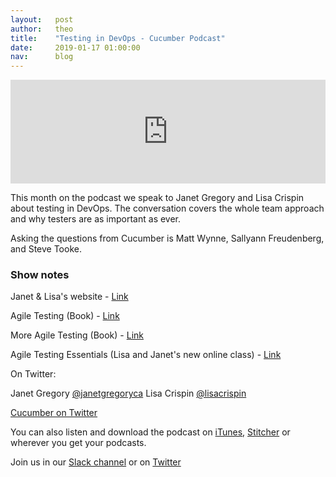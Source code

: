 ```yaml
---
layout:   post
author:   theo
title:    "Testing in DevOps - Cucumber Podcast"
date:     2019-01-17 01:00:00
nav:      blog
---
```

<iframe width="100%" height="166" scrolling="no" frameborder="no" allow="autoplay" src="https://w.soundcloud.com/player/?url=https%3A//api.soundcloud.com/tracks/560429766&color=%23ff5500&auto_play=false&hide_related=false&show_comments=true&show_user=true&show_reposts=false&show_teaser=true"></iframe>

This month on the podcast we speak to Janet Gregory and Lisa Crispin about testing in DevOps. The conversation covers the whole team approach and why testers are as important as ever.

Asking the questions from Cucumber is Matt Wynne, Sallyann Freudenberg, and Steve Tooke.


### Show notes

Janet & Lisa's website - [Link](https://agiletester.ca/)

Agile Testing (Book) - [Link](https://www.amazon.com/Agile-Testing-Practical-Guide-Testers/dp/0321534468/ref=sr_1_3?s=books&ie=UTF8&qid=1547738499&sr=1-3&keywords=agile+testing)

More Agile Testing (Book) - [Link](https://www.amazon.com/More-Agile-Testing-Addison-Wesley-Signature/dp/0321967054/ref=sr_1_2?s=books&ie=UTF8&qid=1547739142&sr=1-2&keywords=more+agile+testing)

Agile Testing Essentials (Lisa and Janet's new online class) - [Link](https://www.oreilly.com/library/view/agile-testing-essentials/9780134683287/)

On Twitter:

Janet Gregory [@janetgregoryca](https://twitter.com/janetgregoryca)
Lisa Crispin [@lisacrispin](https://twitter.com/lisacrispin)


[Cucumber on Twitter](https://twitter.com/cucumberbdd)

You can also listen and download the podcast on [iTunes](https://itunes.apple.com/gb/podcast/cucumber-podcast-rss/id1078896635), [Stitcher](http://www.stitcher.com/s?fid=81999&refid=stpr) or wherever you get your podcasts. 

Join us in our [Slack channel](https://cucumber.io/support#slack) or on [Twitter](https://twitter.com/cucumberbdd)

